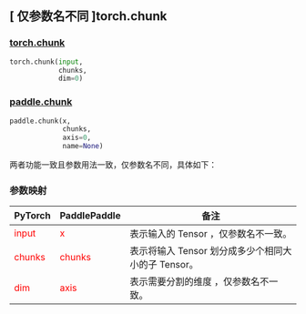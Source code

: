## [ 仅参数名不同 ]torch.chunk
### [torch.chunk](https://pytorch.org/docs/stable/generated/torch.chunk.html?highlight=chunk#torch.chunk)

```python
torch.chunk(input,
            chunks,
            dim=0)
```

### [paddle.chunk](https://www.paddlepaddle.org.cn/documentation/docs/zh/api/paddle/chunk_cn.html#chunk)

```python
paddle.chunk(x,
             chunks,
             axis=0,
             name=None)
```

两者功能一致且参数用法一致，仅参数名不同，具体如下：
### 参数映射
| PyTorch       | PaddlePaddle | 备注                                                   |
| ------------- | ------------ | ------------------------------------------------------ |
| <font color='red'> input </font> | <font color='red'> x </font> | 表示输入的 Tensor ，仅参数名不一致。  |
| <font color='red'> chunks </font> | <font color='red'> chunks </font> | 表示将输入 Tensor 划分成多少个相同大小的子 Tensor。  |
| <font color='red'> dim </font> | <font color='red'> axis </font> |表示需要分割的维度 ，仅参数名不一致。  |

